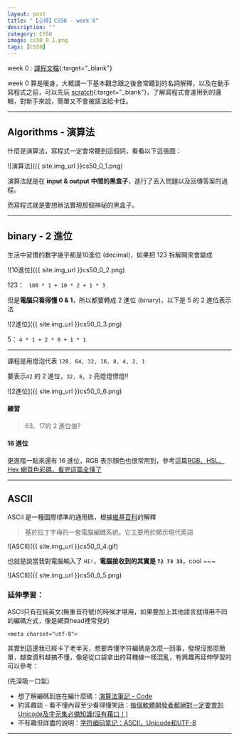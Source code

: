 ```yaml
---
layout: post
title: "【心得】CS50 - week 0"
description: ""
category: CS50
image: cs50_0_1.png
tags: [CS50]
---
```


week 0 : [課程文檔](http://docs.cs50.net/2016/fall/notes/0/week0.html){:target="_blank"}

week 0 算是暖身，大概講一下基本觀念跟之後會常聽到的名詞解釋，以及在動手寫程式之前，可以先玩 [scratch](https://scratch.mit.edu/projects/editor/?tip_bar=home){:target="_blank"}，了解寫程式會運用到的邏輯，對新手來說，簡單又不會被語法給卡住。

---

## Algorithms - 演算法

什麼是演算法，寫程式一定會常聽到這個詞，看看以下這張圖：

![演算法]({{ site.img_url }}cs50_0_1.png)

演算法就是在 **input & output 中間的黑盒子**，進行了丟入問題以及回傳答案的過程。

而寫程式就是要想辦法實現那個神祕的黑盒子。

---

## binary - 2 進位

生活中習慣的數字幾乎都是10進位 (decimal)，如果把 123 拆解開來會變成

![10進位]({{ site.img_url }}cs50_0_2.png)

123： `` 100 * 1 + 10 * 2 + 1 * 3``

但是**電腦只看得懂 0 & 1**，所以都要轉成 2 進位 (binary)，以下是 5 的 2 進位表示法

![2進位]({{ site.img_url }}cs50_0_3.png)

5： ``4 * 1 + 2 * 0 + 1 * 1``

---

課程是用燈泡代表 ``128, 64, 32, 16, 8, 4, 2, 1``

要表示``42`` 的 2 進位，``32, 8, 2`` 亮燈燈愣燈!!

![2進位]({{ site.img_url }}cs50_0_6.png)

#### 練習

> 63、17的 2 進位值?

#### 16 進位

更進階一點來還有 16 進位，RGB 表示顏色也很常用到，參考這篇[RGB、HSL、Hex 網頁色彩碼，看完這篇全懂了](http://csscoke.com/2015/01/01/rgb-hsl-hex/)

---

## ASCII


ASCII 是一種國際標準的通用碼，根據[維基百科](https://zh.wikipedia.org/wiki/ASCII)的解釋

> 基於拉丁字母的一套電腦編碼系統。它主要用於顯示現代英語

![ASCII]({{ site.img_url }}cs50_0_4.gif)

也就是說當我對電腦輸入了 `HI!`，**電腦接收到的其實是 ``72 73 33``**，cool ~~~

![ASCII]({{ site.img_url }}cs50_0_5.png)


### 延伸學習：  

ASCII只有在純英文(無重音符號)的時候才堪用，如果要加上其他語言就得用不同的編碼方式，像是網頁head裡常見的

```
<meta charset="utf-8">
```

其實到這邊我已經卡了老半天，想要弄懂字符編碼是怎麼一回事，發現沒那麼簡單，越查資料越搞不懂，像是從口袋拿出的耳機線一樣混亂，有興趣再延伸學習的可以參考：

(先深吸一口氣)

- 想了解編碼到底在編什麼碼：[演算法筆記 - Code](http://www.csie.ntnu.edu.tw/~u91029/Code.html)
- 約耳趣談 - 看不懂內容至少看得懂笑話：[每個軟體開發者都絕對一定要會的Unicode及字元集必備知識(沒有藉口！)](http://local.joelonsoftware.com/wiki/The_Joel_on_Software_Translation_Project:%E8%90%AC%E5%9C%8B%E7%A2%BC)
- 不有趣但詳盡的說明：[字符编码笔记：ASCII，Unicode和UTF-8](http://www.ruanyifeng.com/blog/2007/10/ascii_unicode_and_utf-8.html)


---

